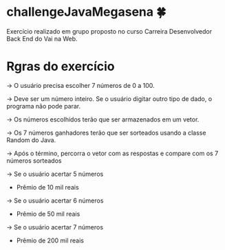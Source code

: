 # challengeJavaMegasena 🍀

Exercício realizado em grupo proposto no curso Carreira Desenvolvedor Back End do Vai na Web.

# Rgras do exercício

→ O usuário precisa escolher 7 números de 0 a 100.

→ Deve ser um número inteiro. Se o usuário digitar outro tipo de dado, o programa não pode parar.

→ Os números escolhidos terão que ser armazenados em um vetor.

→ Os 7 números ganhadores terão que ser sorteados usando a classe Random do Java.

→ Após o término, percorra o vetor com as respostas e compare com os 7 números sorteados

→ Se o usuário acertar 5 números
- Prêmio de 10 mil reais

→ Se o usuário acertar 6 números
- Prêmio de 50 mil reais

→ Se o usuário acertar 7 números
- Prêmio de 200 mil reais
